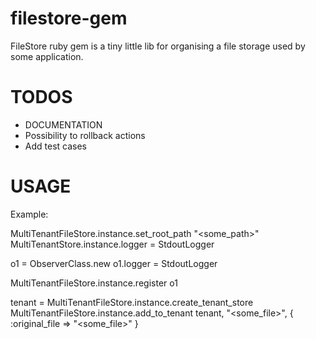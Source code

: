 filestore-gem
=============

FileStore ruby gem is a tiny little lib for organising a file storage used by some
application.

TODOS
=====

- DOCUMENTATION
- Possibility to rollback actions
- Add test cases

USAGE
=====

Example:

MultiTenantFileStore.instance.set_root_path "<some_path>"
MultiTenantStore.instance.logger = StdoutLogger

o1 = ObserverClass.new
o1.logger = StdoutLogger

MultiTenantFileStore.instance.register o1

tenant = MultiTenantFileStore.instance.create_tenant_store
MultiTenantFileStore.instance.add_to_tenant tenant, "<some_file>", { :original_file => "<some_file>" }